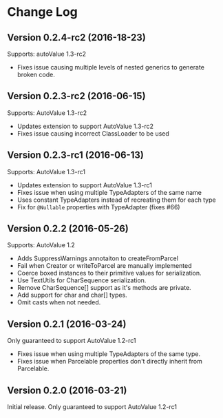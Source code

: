# Change Log

## Version 0.2.4-rc2 (2016-18-23)

Supports: autoValue 1.3-rc2

* Fixes issue causing multiple levels of nested generics to generate broken code.

## Version 0.2.3-rc2 (2016-06-15)

Supports: AutoValue 1.3-rc2

* Updates extension to support AutoValue 1.3-rc2
* Fixes issue causing incorrect ClassLoader to be used 

## Version 0.2.3-rc1 (2016-06-13)

Supports: AutoValue 1.3-rc1

* Updates extension to support AutoValue 1.3-rc1
* Fixes issue when using multiple TypeAdapters of the same name
* Uses constant TypeAdapters instead of recreating them for each type
* Fix for `@Nullable` properties with TypeAdapter (fixes #66) 

## Version 0.2.2 (2016-05-26)

Supports: AutoValue 1.2

* Adds SuppressWarnings annotaiton to createFromParcel
* Fail when Creator or writeToParcel are manually implemented
* Coerce boxed instances to their primitive values for serialization.
* Use TextUtils for CharSequence serialization.
* Remove CharSequence[] support as it's methods are private.
* Add support for char and char[] types.
* Omit casts when not needed.

## Version 0.2.1 (2016-03-24)

Only guaranteed to support AutoValue 1.2-rc1

* Fixes issue when using multiple TypeAdapters of the same type.
* Fixes issue when Parcelable properties don't directly inherit from Parcelable.

## Version 0.2.0 (2016-03-21)

Initial release. Only guaranteed to support AutoValue 1.2-rc1
